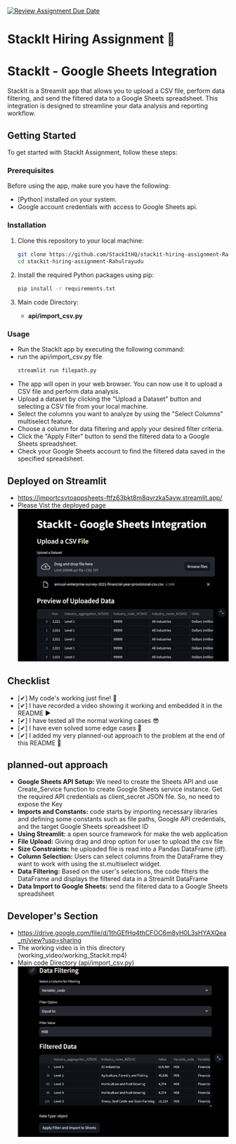 [![Review Assignment Due Date](https://classroom.github.com/assets/deadline-readme-button-24ddc0f5d75046c5622901739e7c5dd533143b0c8e959d652212380cedb1ea36.svg)](https://classroom.github.com/a/_IojtdoU)
# StackIt Hiring Assignment 🚀


# StackIt - Google Sheets Integration

StackIt is a Streamlit app that allows you to upload a CSV file, perform data filtering, and send the filtered data to a Google Sheets spreadsheet. This integration is designed to streamline your data analysis and reporting workflow.

## Getting Started

To get started with StackIt Assignment, follow these steps:

### Prerequisites

Before using the app, make sure you have the following:

- [Python] installed on your system.
- Google account credentials with access to Google Sheets api.

### Installation

1. Clone this repository to your local machine:

   ```bash
   git clone https://github.com/StackItHQ/stackit-hiring-assignment-Rahulrayudu.git
   cd stackit-hiring-assignment-Rahulrayudu
   ```

2. Install the required Python packages using pip:
   
   ```bash
   pip install -r requirements.txt
   ```

3. Main code Directory:<br/>
    * **api/import_csv.py**

### Usage
  - Run the StackIt app by executing the following command:
  - run the api/import_csv.py file
    ```bash 
    streamlit run filepath.py 
    ```
  - The app will open in your web browser. You can now use it to upload a CSV file and perform data analysis.
  - Upload a dataset by clicking the "Upload a Dataset" button and selecting a CSV file from your local machine.
  - Select the columns you want to analyze by using the "Select Columns" multiselect feature.
  - Choose a column for data filtering and apply your desired filter criteria.
  - Click the "Apply Filter" button to send the filtered data to a Google Sheets spreadsheet.
  - Check your Google Sheets account to find the filtered data saved in the specified spreadsheet.

## Deployed on Streamlit
 - https://importcsvtoappsheets-ftfz63bkt8m8qvrzka5ayw.streamlit.app/
 - Please Vist the deployed page 
  ![Working](./working_video/IMG1.png)

## Checklist
- [✔] My code's working just fine! 🥳
- [✔] I have recorded a video showing it working and embedded it in the README ▶️
- [✔] I have tested all the normal working cases 😎
- [✔] I have even solved some edge cases 💪
- [✔] I added my very planned-out approach to the problem at the end of this README 📜

## planned-out approach
 - **Google Sheets API Setup:** We need to create the Sheets API and use Create_Service function to create Google Sheets service instance. Get the required API credentials as client_secret JSON file. So, no need to expose the Key 
 - **Imports and Constants:** code starts by importing necessary libraries and defining some constants such as file paths, Google API credentials, and the target Google Sheets spreadsheet ID
 - **Using Streamlit:** a open source framework for make the web application
 - **File Upload:** Giving drag and drop option for user to upload the csv file
 - **Size Constraints:** he uploaded file is read into a Pandas DataFrame (df).
 - **Column Selection:** Users can select columns from the DataFrame they want to work with using the st.multiselect widget.
 - **Data Filtering:** Based on the user's selections, the code filters the DataFrame and displays the filtered data in a Streamlit DataFrame
 - **Data Import to Google Sheets:** send the filtered data to a Google Sheets spreadsheet
## Developer's Section
- https://drive.google.com/file/d/1thGEfHq4thCFOC6m8yH0L3sHYAXQea_m/view?usp=sharing
- The working video is in this directory (working_video/working_Stackit.mp4)
- Main code Directory (api/import_csv.py)
 [![working](./working_video/IMG3.png)](./working_video/working_Stackit.mp4)

